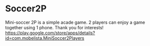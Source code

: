# Soccer2P
Mini-soccer 2P is a simple acade game. 
2 players can enjoy a game together using 1 phone. 
Thank you for interests!
https://play.google.com/store/apps/details?id=com.mobelista.MiniSoccer2Players
